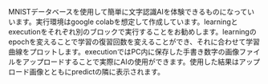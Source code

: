 MNISTデータベースを使用して簡単に文字認識AIを体験できるものになっていいます。実行環境はgoogle colabを想定して作成しています。learningとexecutionをそれぞれ別のブロックで実行することをお勧めします。learningのepochを変えることで学習の復習回数を変えることができ、それに合わせて学習曲線をプロットします。executionではPC内に保存した手書き数字の画像ファイルをアップロードすることで実際にAIの使用ができます。使用した結果はアップロード画像とともにpredictの隣に表示されます。
